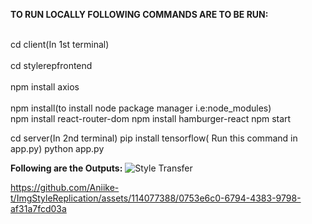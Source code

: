 **TO RUN LOCALLY FOLLOWING COMMANDS ARE TO BE RUN:**

<br>cd client(In 1st terminal)</br>
<br>cd stylerepfrontend</br>
<br>npm install axios</br>
<br>npm install(to install node package manager i.e:node_modules)</br>
npm install react-router-dom
npm install hamburger-react
npm start

cd server(In 2nd terminal)
pip install tensorflow( Run this command in app.py)
python app.py

**Following are the Outputs:**
![Style Transfer](https://github.com/Aniike-t/ImgStyleReplication/assets/114077388/840d720f-3286-4d28-a205-3274525f7993)


https://github.com/Aniike-t/ImgStyleReplication/assets/114077388/0753e6c0-6794-4383-9798-af31a7fcd03a

